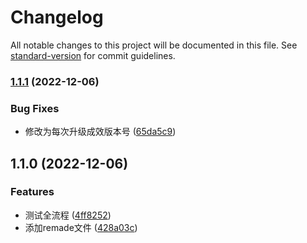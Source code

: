 # Changelog

All notable changes to this project will be documented in this file. See [standard-version](https://github.com/conventional-changelog/standard-version) for commit guidelines.

### [1.1.1](https://github.com/2531800823/liu-cli/compare/v1.1.0...v1.1.1) (2022-12-06)


### Bug Fixes

* 修改为每次升级成效版本号 ([65da5c9](https://github.com/2531800823/liu-cli/commit/65da5c9d398c2f77b368b64043300c24666bf991))

## 1.1.0 (2022-12-06)


### Features

* 测试全流程 ([4ff8252](https://github.com/2531800823/liu-cli/commit/4ff8252e0dc8b3311b71943c53f5ed76d5d7ce5c))
* 添加remade文件 ([428a03c](https://github.com/2531800823/liu-cli/commit/428a03cb31ec55141e49f6eb6477f649105cd71b))
